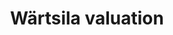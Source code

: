 ---
title: 'Wärtsila valuation'
tldr: "A group project for finding Wärtsila's WACC and growth rate in order to use it to find NPV and fair share price with DCF model."
link: 'https://drive.google.com/drive/folders/1XtrQecZGtHG0fOxkQFNuSK4MlfhBx9Na?usp=share_link'
---